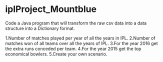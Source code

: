 # iplProject_Mountblue

Code a Java program that will transform the raw csv data into a data structure into a Dictionary format.

1.Number of matches played per year of all the years in IPL.
2.Number of matches won of all teams over all the years of IPL.
3.For the year 2016 get the extra runs conceded per team.
4.For the year 2015 get the top economical bowlers.
5.Create your own scenario.
